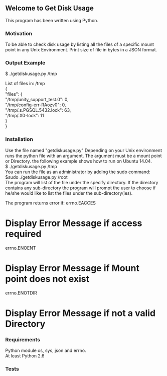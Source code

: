 
## Welcome to Get Disk Usage
This program has been written using Python.

### Motivation
To be able to check disk usage by listing all the files of a specific mount point in any Unix Environment. Print size of file in bytes in a JSON format.

### Output Example

$ ./getdiskusage.py /tmp

List of files in: /tmp<br />
{<br />
      "files": {<br />
            "/tmp/unity_support_test.0": 0, <br />
            "/tmp/config-err-RAozv0": 0, <br />
            "/tmp/.s.PGSQL.5432.lock": 63, <br />
            "/tmp/.X0-lock": 11<br />
      }<br />
}<br />

### Installation
Use the file named "getdiskusage.py"
Depending on your Unix environment runs the python file with an argument. The argument must be a mount point or Directory.
the following example shows how to run on Ubuntu 14.04.<br />
$ ./getdiskusage.py /tmp<br />
You can run the file as an administrator by adding the sudo command:<br />
$sudo ./getdiskusage.py /root<br />
The program will list of the file under the specify directory. If the directory contains any sub-directory the program will prompt the user to choose if he/she would like to list the files under the sub-directory(ies).<br />

The program returns error if:
 errno.EACCES
 # Display Error Message if access required
 errno.ENOENT
 # Display Error Message if Mount point does not exist
 errno.ENOTDIR
 # Display Error Message if not a valid Directory

### Requirements
Python module os, sys, json and errno.<br />
At least Python 2.6<br />

### Tests
